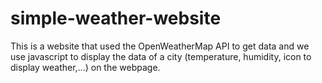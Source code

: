 # simple-weather-website
This is a website that used the OpenWeatherMap API to get data and we use javascript to display the data of a city (temperature, humidity, icon to display weather,...) on the webpage.